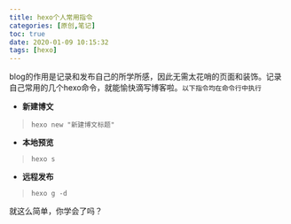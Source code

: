 ```yaml
---
title: hexo个人常用指令
categories: [原创,笔记]
toc: true
date: 2020-01-09 10:15:32
tags: [hexo]
---
```

blog的作用是记录和发布自己的所学所感，因此无需太花哨的页面和装饰。记录自己常用的几个hexo命令，就能愉快滴写博客啦。`以下指令均在命令行中执行`
<!-- more -->

* **新建博文**
> `hexo new "新建博文标题"`

* **本地预览**
> `hexo s`

* **远程发布**
> `hexo g -d`

就这么简单，你学会了吗？